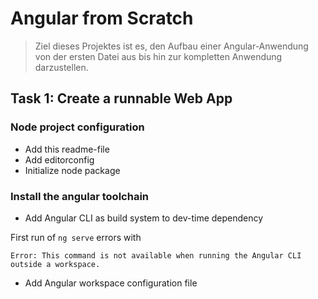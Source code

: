 # Angular from Scratch

> Ziel dieses Projektes ist es, den Aufbau einer Angular-Anwendung von der ersten Datei aus
> bis hin zur kompletten Anwendung darzustellen.

## Task 1: Create a runnable Web App

### Node project configuration

- Add this readme-file
- Add editorconfig
- Initialize node package

### Install the angular toolchain

- Add Angular CLI as build system to dev-time dependency

First run of `ng serve` errors with

    Error: This command is not available when running the Angular CLI outside a workspace.

- Add Angular workspace configuration file
